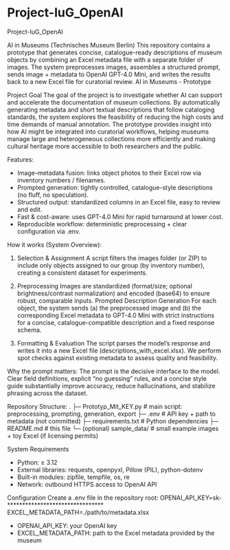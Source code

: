 # Project-IuG_OpenAI
Project-IuG_OpenAI

AI in Museums (Technisches Museum Berlin)
This repository contains a prototype that generates concise, catalogue-ready descriptions of museum objects by combining an Excel metadata file with a separate folder of images. The system preprocesses images, assembles a structured prompt, sends image + metadata to OpenAI GPT-4.0 Mini, and writes the results back to a new Excel file for curatorial review.
AI in Museums - Prototype

Project Goal
The goal of the project is to investigate whether AI can support and accelerate the documentation of museum collections. By automatically generating metadata and short textual descriptions that follow cataloging standards, the system explores the feasibility of reducing the high costs and time demands of manual annotation. The prototype provides insight into how AI might be integrated into curatorial workflows, helping museums manage large and heterogeneous collections more efficiently and making cultural heritage more accessible to both researchers and the public.

Features:
- Image–metadata fusion: links object photos to their Excel row via inventory numbers / filenames.
- Prompted generation: tightly controlled, catalogue-style descriptions (no fluff, no speculation).
- Structured output: standardized columns in an Excel file, easy to review and edit.
- Fast & cost-aware: uses GPT-4.0 Mini for rapid turnaround at lower cost.
- Reproducible workflow: deterministic preprocessing + clear configuration via .env.

How it works (System Overview): 
1. Selection & Assignment
A script filters the images folder (or ZIP) to include only objects assigned to our group (by inventory number), creating a consistent dataset for experiments.

2. Preprocessing
Images are standardized (format/size; optional brightness/contrast normalization) and encoded (base64) to ensure robust, comparable inputs. Prompted Description Generation
For each object, the system sends (a) the preprocessed image and (b) the corresponding Excel metadata to GPT-4.0 Mini with strict instructions for a concise, catalogue-compatible description and a fixed response schema.

3. Formatting & Evaluation
The script parses the model’s response and writes it into a new Excel file (descriptions_with_excel.xlsx). We perform spot checks against existing metadata to assess quality and feasibility.

Why the prompt matters: The prompt is the decisive interface to the model. Clear field definitions, explicit “no guessing” rules, and a concise style guide substantially improve accuracy, reduce hallucinations, and stabilize phrasing across the dataset.

Repository Structure:
.
├─ Prototyp_Mit_KEY.py        # main script: preprocessing, prompting, generation, export
├─ .env                       # API key + path to metadata (not committed)
├─ requirements.txt           # Python dependencies
├─ README.md                  # this file
└─ (optional) sample_data/    # small example images + toy Excel (if licensing permits)

System Requirements
- Python: ≥ 3.12
- External libraries: requests, openpyxl, Pillow (PIL), python-dotenv
- Built-in modules: zipfile, tempfile, os, re
- Network: outbound HTTPS access to OpenAI API

Configuration
Create a .env file in the repository root:
OPENAI_API_KEY=sk-********************************
EXCEL_METADATA_PATH=./path/to/metadata.xlsx
- OPENAI_API_KEY: your OpenAI key
- EXCEL_METADATA_PATH: path to the Excel metadata provided by the museum
